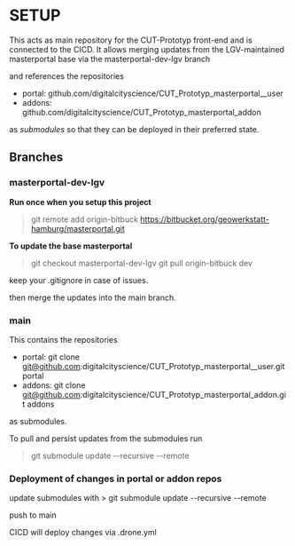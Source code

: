 # SETUP
This acts as main repository for the CUT-Prototyp front-end and is connected to the CICD.
It allows merging updates from the LGV-maintained masterportal base via the masterportal-dev-lgv branch

and references the repositories 
- portal:   github.com/digitalcityscience/CUT_Prototyp_masterportal__user
- addons: github.com/digitalcityscience/CUT_Prototyp_masterportal_addon

as *submodules* so that they can be deployed in their preferred state.

## Branches
### masterportal-dev-lgv

**Run once when you setup this project**
> git remote add origin-bitbuck https://bitbucket.org/geowerkstatt-hamburg/masterportal.git


**To update the base masterportal**
>git checkout masterportal-dev-lgv
>git pull origin-bitbuck dev

keep your .gitignore in case of issues.

then merge the updates into the main branch. 

### main
This contains the repositories
- portal:  git clone git@github.com:digitalcityscience/CUT_Prototyp_masterportal__user.git portal
- addons: git clone git@github.com:digitalcityscience/CUT_Prototyp_masterportal_addon.git addons

as submodules. 

To pull and persist updates from the submodules run
> git submodule update --recursive --remote 

### Deployment of changes in portal or addon repos

update submodules with > git submodule update --recursive --remote

push to main

CICD will deploy changes via .drone.yml
